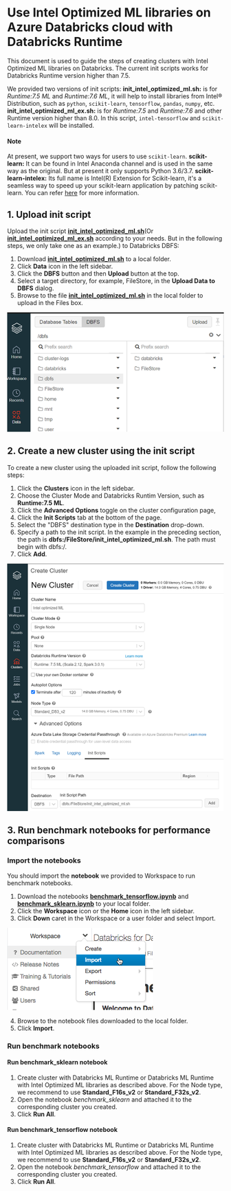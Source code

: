 # Use Intel Optimized ML libraries on Azure Databricks cloud with Databricks Runtime 
This document is used to guide the steps of creating clusters with Intel Optimized ML libraries on Databricks.  The current init scripts works for Databricks Runtime version higher than 7.5. 

We provided two versions of init scripts:
**init_intel_optimized_ml.sh:** is for  *Runtime:7.5 ML* and *Runtime:7.6 ML*,  it will help to install libraries from Intel® Distribution, such as `python`, `scikit-learn`, `tensorflow`, `pandas`, `numpy`, etc. 
**init_intel_optimized_ml_ex.sh:**  is for *Runtime:7.5* and *Runtime:7.6* and  other Runtime version higher than 8.0. In this script, `intel-tensorflow` and `scikit-learn-intelex` will be installed.

#### Note  

At present, we support two ways for users to use `scikit-learn`.
**scikit-learn:** It can be found in Intel Anaconda channel and is used in the same way as the original. But at present it only supports Python 3.6/3.7.
**scikit-learn-intelex:** Its full name is Intel(R) Extension for Scikit-learn, it's a seamless way to speed up your scikit-learn application by patching scikit-learn. You can refer [here](https://github.com/intel/scikit-learn-intelex#%EF%B8%8F-get-started) for more information.

## 1. Upload init script

Upload the init script **[init_intel_optimized_ml.sh](./init_intel_optimized_ml.sh)**(Or **[init_intel_optimized_ml_ex.sh](./init_intel_optimized_ml_ex.sh)** according to your needs. But in the following steps, we only take one as an example.) to Databricks DBFS:

1. Download **[init_intel_optimized_ml.sh](./init_intel_optimized_ml.sh)** to a local folder.
2. Click **Data** icon in the left sidebar.
3. Click the **DBFS** button and then **Upload** button at the top.
4. Select a target directory, for example, FileStore, in the **Upload Data to DBFS** dialog.
5. Browse to the file **[init_intel_optimized_ml.sh](./init_intel_optimized_ml.sh)** in the local folder to upload in the Files box.

![upload_init_script](./imgs/upload_init_script.png)


## 2. Create a new cluster using the init script
To create a new cluster using the uploaded init script, follow the following steps:

1. Click the  **Clusters** icon in the left sidebar.
2. Choose the Cluster Mode and Databricks Runtim Version, such as **Runtime:7.5 ML**.
3. Click the **Advanced Options** toggle on the cluster configuration page,
4. Click the **Init Scripts** tab at the bottom of the page.
5. Select the "DBFS" destination type in the **Destination** drop-down.
6. Specify a path to the init script. In the example in the preceding section, the path is **dbfs:/FileStore/init_intel_optimized_ml.sh**. The path must begin with dbfs:/.
7. Click **Add**. 

![create_cluster](./imgs/create_cluster.png)


## 3. Run benchmark notebooks for performance comparisons

###  Import the notebooks
You should import the **notebook**  we provided to Workspace to run benchmark notebooks.

1. Download the notebooks **[benchmark_tensorflow.ipynb](./notebooks/benchmark_tensorflow.ipynb)** and **[benchmark_sklearn.ipynb](./notebooks/benchmark_sklearn.ipynb)** to your local folder.
2. Click the  **Workspace** icon or the  **Home** icon in the left sidebar.
3. Click **Down** caret in the Workspace or a user folder and select Import. 

![import-notebook](./imgs/import-notebook.png)

4. Browse to the notebook files downloaded to the local folder.
5. Click **Import**.


### Run benchmark notebooks
#### Run benchmark_sklearn notebook
 1. Create cluster with Databricks ML Runtime or Databricks ML Runtime with Intel Optimized ML libraries as described above. For the Node type, we recommend to use **Standard_F16s_v2** or **Standard_F32s_v2**.
 2. Open the notebook *benchmark_sklearn* and attached it to the corresponding cluster you created.
 3. Click **Run All**.
   
#### Run benchmark_tensorflow notebook
 1. Create cluster with Databricks ML Runtime or Databricks ML Runtime with Intel Optimized ML libraries as described above. For the Node type, we recommend to use **Standard_F16s_v2** or **Standard_F32s_v2**.
 2. Open the notebook *benchmark_tensorflow* and attached it to the corresponding cluster you created.
 3. Click **Run All**.

